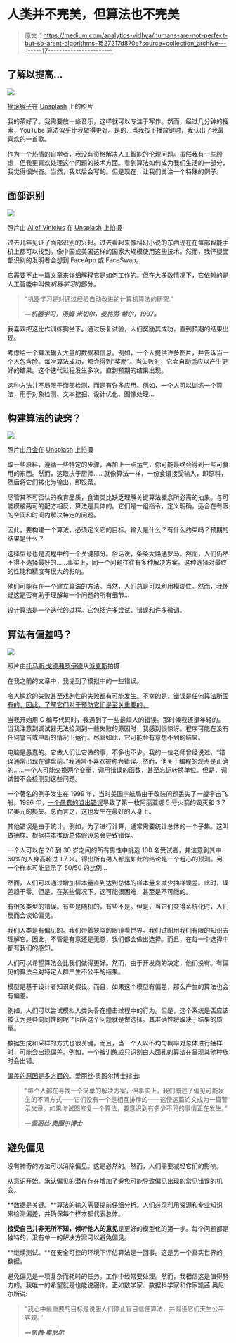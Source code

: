 # 人类并不完美，但算法也不完美

> 原文：<https://medium.com/analytics-vidhya/humans-are-not-perfect-but-so-arent-algorithms-1527217d870e?source=collection_archive---------17----------------------->

## 了解以提高…

![](img/df4f288a9af84ba22a47b0f749e135c6.png)

[摇滚猴子](https://unsplash.com/@rocknrollmonkey?utm_source=unsplash&utm_medium=referral&utm_content=creditCopyText)在 [Unsplash](https://unsplash.com/@rocknrollmonkey?utm_source=unsplash&utm_medium=referral&utm_content=creditCopyText) 上的照片

我的茶好了。我需要放一些音乐，这样就可以专注于写作。然而，经过几分钟的搜索，YouTube 算法似乎比我做得更好。是的…当我按下播放键时，我认出了我最喜欢的一首歌。

作为一个热情的自学者，我没有资格解决人工智能的伦理问题。虽然我有一些顾虑，但我更喜欢处理这个问题的技术方面。看到算法如何成为我们生活的一部分，我觉得很兴奋。当然，我以后会写的。但是现在，让我们关注一个特殊的例子。

## 面部识别

![](img/f152bb64ae76d038243e6452430f0469.png)

照片由 [Allef Vinicius](https://unsplash.com/@seteph?utm_source=unsplash&utm_medium=referral&utm_content=creditCopyText) 在 [Unsplash](https://unsplash.com/s/photos/eyes?utm_source=unsplash&utm_medium=referral&utm_content=creditCopyText) 上拍摄

过去几年见证了面部识别的兴起。过去看起来像科幻小说的东西现在在每部智能手机上都可以找到。像中国或美国这样的国家大规模使用这些技术。然而，我怀疑面部识别的发明者会想到 FaceApp 或 FaceSwap。

它需要不止一篇文章来详细解释它是如何工作的。但在大多数情况下，它依赖的是人工智能中叫做*机器学习*的部分。

> "机器学习是对通过经验自动改进的计算机算法的研究."
> 
> ***—机器学习，汤姆·米切尔，麦格劳·希尔，1997。***

我喜欢把这比作训练狗坐下。通过反复试验，人们奖励其成功，直到预期的结果出现。

考虑给一个算法输入大量的数据和信息。例如，一个人提供许多图片，并告诉当一个人包含脸。每次算法成功，都会得到“奖励”。当失败时，它会自动适应以产生更好的结果。这个迭代过程发生多次，直到预期的结果出现。

这种方法并不局限于面部检测，而是有许多应用。例如，一个人可以训练一个算法，用于对象检测、文本挖掘、设计优化、图像处理…

## 构建算法的诀窍？

![](img/778f1ea2cf658fc2bbb26016d386333f.png)

照片由[丹金](https://unsplash.com/@danielcgold?utm_source=unsplash&utm_medium=referral&utm_content=creditCopyText)在 [Unsplash](https://unsplash.com/s/photos/recipe?utm_source=unsplash&utm_medium=referral&utm_content=creditCopyText) 上拍摄

取一些原料，遵循一些特定的步骤，再加上一点运气，你可能最终会得到一些可食用的东西。然而，这取决于厨师……就像算法一样，一份食谱接受输入，即原料，然后将它们转化为输出，即饭菜。

尽管其不可否认的教育品质，食谱类比缺乏理解关键算法概念所必需的抽象。与可能模棱两可的配方相反，算法是具体的。它们是一组指令，定义明确，适合在有限的空间和时间内解决特定的问题。

因此，要构建一个算法，必须定义它的目标。输入是什么？有什么约束吗？预期的结果是什么？

选择型号也是流程中的一个关键部分。俗话说，条条大路通罗马。然而，人们仍然不得不选择最好的……事实上，同一个问题往往有多种解决方案。这种选择对最终的性能和精度有很大的影响。

他们可能存在一个建立算法的方法。当然，人们总是可以利用模糊性。然而，我怀疑这是否有助于理解每一个问题的所有细节…

设计算法是一个迭代的过程。它包括许多尝试、错误和许多微调。

## 算法有偏差吗？

![](img/4cb0c6c7d0040776c44924fae93dda61.png)

照片由[托马斯·戈德弗罗伊德](https://www.pexels.com/@thomas-godefroid-57768006?utm_content=attributionCopyText&utm_medium=referral&utm_source=pexels)从[派克斯](https://www.pexels.com/photo/bear-candies-gummy-7909186/?utm_content=attributionCopyText&utm_medium=referral&utm_source=pexels)拍摄

在我之前的文章中，我提到了模拟中的一些错误。

令人尴尬的失败甚至戏剧性的失败[都有可能发生。不幸的是，错误是任何算法所固有的。因此，了解它们对于预防它们是至关重要的。](https://www.seattletimes.com/opinion/king-county-government-must-turn-its-back-on-facial-recognition-technology/)

当我开始用 C 编写代码时，我遇到了一些最烦人的错误。那时候我还挺年轻的。当我注意到调试器无法检测到一些失败的原因时，我感到很惊讶。程序可能在没有任何警告或中断的情况下运行。尽管如此，它可能会有意想不到的结果。

电脑是愚蠢的。它做人们让它做的事，不多也不少。我的一位老师曾经说过，“错误通常出现在键盘前。”我通常不喜欢被称为错误。然而，他关于编程的观点是正确的……一个人可能交换两个变量，调用错误的函数，甚至忘记转换单位。但是，调试器不会检测到这些问题。

一个著名的例子发生在 1999 年，当时美国宇航局由于改装问题丢失了一艘宇宙飞船。1996 年，[一个愚蠢的溢出错误](https://hownot2code.com/2016/09/02/a-space-error-370-million-for-an-integer-overflow/)导致了第一枚阿丽亚娜 5 号火箭的毁灭和 3.7 亿美元的损失。总而言之，这也发生在最好的人身上。

其他错误是由于统计。例如，为了进行计算，通常需要统计总体的一个子集。这叫做抽样。根据样本推断总体假设总会导致错误。

一个人可以在 20 到 30 岁之间的所有男性中挑选 100 名受试者，并注意到其中 60%的人身高超过 1.7 米。得出所有男人都是如此的结论是一个粗心的预测。另一个样本可能显示了 50/50 的比例…

然而，人们可以通过增加样本量直到达到总体的样本量来减少抽样误差。此时，误差趋于零。但是，在某些情况下，这可能很困难，甚至是不可能的。

有很多类型的错误。有些是随机的，有些不是。但是，当它们变得系统化时，人们反而会谈论偏见。

我们人类是有偏见的。我们带着狭隘的眼镜看世界。我们试图用我们有限的知识去理解它。因此，不管是有意还是无意，我们都会做出选择。而且，在每一个选择中都有我们的感知。

人们可以希望算法会比我们做得更好。然而，由于开发商的决定，他们没有。有偏见的算法会对特定人群产生不公平的结果。

模型是基于设计者知识的假设。而且，如果这个模型有偏差，那么产生的算法也会有偏差。

例如，人们可以尝试模拟人类头骨在撞击过程中的行为。但是，这个系统是否应该被认为是各向同性的呢？回答这个问题就是做选择。其准确性将取决于结果的质量。

数据生成和采样的方式也很关键。而且，当一个人以不均匀概率对总体进行抽样时，可能会出现偏差。例如，一个被训练成只识别白人面孔的算法在呈现其他种族时会出错。

[偏差的原因是多方面的](https://news.utdallas.edu/science-technology/racial-bias-facial-recognition-2020/)。爱丽丝·奥图尔博士指出:

> “每个人都在寻找一个简单的解决方案，但事实上，我们概述了偏见可能发生的不同方式——它们没有一个是相互排斥的——这使这篇论文成为一篇警示文章。如果你试图修复一个算法，要意识到有多少不同的事情正在发生。”
> 
> ***—爱丽丝·奥图尔博士***

## 避免偏见

没有神奇的方法可以消除偏见。这是必然的。然而，人们需要减轻它们的影响。

从意识开始。承认偏见的潜在存在增加了避免可能导致偏见出现的常见错误的机会。

**数据是关键。**算法的输入需要提前仔细分析。人们必须利用资源和专业知识来检测偏差，并确保每个样本都代表总体。

**接受自己并非无所不知，倾听他人的意见**是更好的模型化的第一步。每个问题都是独特的，没有单一的解决方案可以避免偏见。

**继续测试。**在安全可控的环境下评估算法是一回事。这是另一个真实世界的数据。

避免偏见是一项复杂而耗时的任务。工作中经常要处理。然而，我相信这是值得努力的。我唯一的希望就是也能说服你。正如数学家、数据科学家和作家凯茜·奥尼尔所说:

> “我心中最重要的目标是说服人们停止盲目信任算法，并假设它们天生公平客观。”
> 
> ***—凯茜·奥尼尔***